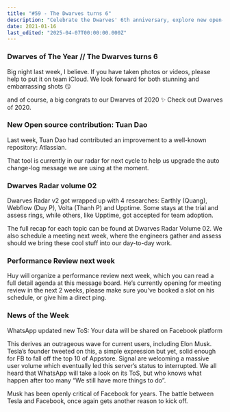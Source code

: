 ```yaml
---
title: "#59 - The Dwarves turns 6"
description: "Celebrate the Dwarves' 6th anniversary, explore new open-source contributions, tech research updates, upcoming performance reviews, and the latest WhatsApp privacy controversy."
date: 2021-01-16
last_edited: "2025-04-07T00:00:00.000Z"
---
```


### Dwarves of The Year // The Dwarves turns 6

Big night last week, I believe. If you have taken photos or videos, please help to put it on team iCloud. We look forward for both stunning and embarrassing shots 😏

and of course, a big congrats to our Dwarves of 2020 ✨ Check out Dwarves of 2020.

### New Open source contribution: Tuan Dao

Last week, Tuan Dao had contributed an improvement to a well-known repository: Atlassian.

That tool is currently in our radar for next cycle to help us upgrade the auto change-log message we are using at the moment.

### Dwarves Radar volume 02

Dwarves Radar v2 got wrapped up with 4 researches: Earthly (Quang), Webflow (Duy P), Volta (Thanh P) and Upptime. Some stays at the trial and assess rings, while others, like Upptime, got accepted for team adoption.

The full recap for each topic can be found at Dwarves Radar Volume 02. We also schedule a meeting next week, where the engineers gather and assess should we bring these cool stuff into our day-to-day work.

### Performance Review next week

Huy will organize a performance review next week, which you can read a full detail agenda at this message board. He’s currently opening for meeting review in the next 2 weeks, please make sure you’ve booked a slot on his schedule, or give him a direct ping.

### News of the Week

WhatsApp updated new ToS: Your data will be shared on Facebook platform

This derives an outrageous wave for current users, including Elon Musk. Tesla’s founder tweeted on this, a simple expression but yet, solid enough for FB to fall off the top 10 of Appstore. Signal are welcoming a massive user volume which eventually led this server’s status to interrupted. We all heard that WhatsApp will take a look on its ToS, but who knows what happen after too many “We still have more things to do”.

Musk has been openly critical of Facebook for years. The battle between Tesla and Facebook, once again gets another reason to kick off.
